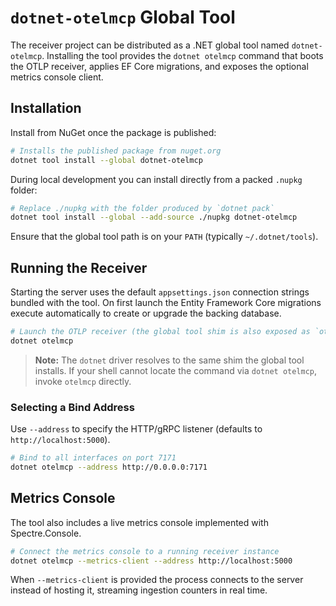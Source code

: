 # `dotnet-otelmcp` Global Tool

The receiver project can be distributed as a .NET global tool named `dotnet-otelmcp`. Installing the tool provides the `dotnet otelmcp` command that boots the OTLP receiver, applies EF Core migrations, and exposes the optional metrics console client.

## Installation

Install from NuGet once the package is published:

```bash
# Installs the published package from nuget.org
dotnet tool install --global dotnet-otelmcp
```

During local development you can install directly from a packed `.nupkg` folder:

```bash
# Replace ./nupkg with the folder produced by `dotnet pack`
dotnet tool install --global --add-source ./nupkg dotnet-otelmcp
```

Ensure that the global tool path is on your `PATH` (typically `~/.dotnet/tools`).

## Running the Receiver

Starting the server uses the default `appsettings.json` connection strings bundled with the tool. On first launch the Entity Framework Core migrations execute automatically to create or upgrade the backing database.

```bash
# Launch the OTLP receiver (the global tool shim is also exposed as `otelmcp`)
dotnet otelmcp
```

> **Note:** The `dotnet` driver resolves to the same shim the global tool installs. If your shell cannot locate the command via `dotnet otelmcp`, invoke `otelmcp` directly.

### Selecting a Bind Address

Use `--address` to specify the HTTP/gRPC listener (defaults to `http://localhost:5000`).

```bash
# Bind to all interfaces on port 7171
dotnet otelmcp --address http://0.0.0.0:7171
```

## Metrics Console

The tool also includes a live metrics console implemented with Spectre.Console.

```bash
# Connect the metrics console to a running receiver instance
dotnet otelmcp --metrics-client --address http://localhost:5000
```

When `--metrics-client` is provided the process connects to the server instead of hosting it, streaming ingestion counters in real time.
